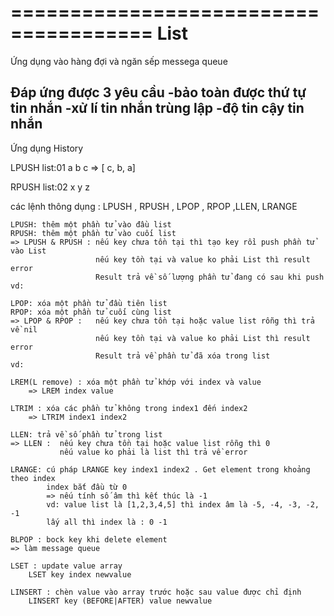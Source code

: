 ======================================
                List
======================================

Ứng dụng vào hàng đợi và ngăn sếp messega queue

Đáp ứng được 3 yêu cầu
    -bảo toàn được thứ tự tin nhắn
    -xử lí tin nhắn trùng lập
    -độ tin cậy tin nhắn
----------------------------------

Ứng dụng History

LPUSH list:01 a b c
=> [ c, b, a]

RPUSH list:02 x y z

các lệnh thông dụng : LPUSH , RPUSH , LPOP , RPOP ,LLEN, LRANGE

    LPUSH: thêm một phần tử vào đầu list
    RPUSH: thêm một phần tử vào cuối list
    => LPUSH & RPUSH : nếu key chưa tồn tại thì tạo key rồi push phần tử vào List
                       nếu key tồn tại và value ko phải List thì result error
                       Result trả về số lượng phần tử đang có sau khi push
    vd:

    LPOP: xóa một phần tử đầu tiên list
    RPOP: xóa một phần tử cuối cùng list
    => LPOP & RPOP :   nếu key chưa tồn tại hoặc value list rỗng thì trả về nil
                       nếu key tồn tại và value ko phải List thì result error
                       Result trả về phần tử đã xóa trong list
    vd:

    LREM(L remove) : xóa một phần tử khớp với index và value
        => LREM index value
    
    LTRIM : xóa các phần tử không trong index1 đến index2
        => LTRIM index1 index2

    LLEN: trả về số phần tử trong list
    => LLEN :  nếu key chưa tồn tại hoặc value list rỗng thì 0
               nếu value ko phải là list thì trả về error

    LRANGE: cú pháp LRANGE key index1 index2 . Get element trong khoảng  theo index 
            index bắt đầu từ 0 
            => nếu tính số âm thì kết thúc là -1
            vd: value list là [1,2,3,4,5] thì index âm là -5, -4, -3, -2, -1
            lấy all thì index là : 0 -1
    
    BLPOP : bock key khi delete element
    => làm message queue 

    LSET : update value array
        LSET key index newvalue

    LINSERT : chèn value vào array trước hoặc sau value được chỉ định 
        LINSERT key (BEFORE|AFTER) value newvalue